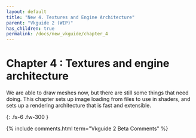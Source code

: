 ```yaml
---
layout: default
title: "New 4. Textures and Engine Architecture"
parent: "Vkguide 2 (WIP)"
has_children: true
permalink: /docs/new_vkguide/chapter_4
---
```

# Chapter 4 : Textures and engine architecture

We are able to draw meshes now, but there are still some things that need doing. This chapter sets up image loading from files to use in shaders, and sets up a rendering architecture that is fast and extensible.

{: .fs-6 .fw-300 }


{% include comments.html term="Vkguide 2 Beta Comments" %}